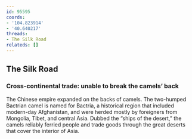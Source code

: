 ```yaml
---
id: 95595
coords:
- '104.823914'
- '40.640217'
threads:
- The Silk Road
relateds: []
---
```


## The Silk Road

### Cross-continental trade: unable to break the camels’ back

The Chinese empire expanded on the backs of camels. The two-humped Bactrian camel is named for Bactria, a historical region that included modern-day Afghanistan, and were herded mostly by foreigners from Mongolia, Tibet, and central Asia. Dubbed the “ships of the desert,” the camels reliably ferried people and trade goods through the great deserts that cover the interior of Asia. 
